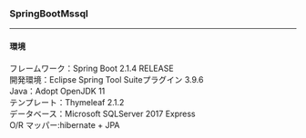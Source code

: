 ﻿### SpringBootMssql
___
#### 環境
フレームワーク：Spring Boot 2.1.4 RELEASE  
開発環境：Eclipse Spring Tool Suiteプラグイン 3.9.6<br>
Java：Adopt OpenJDK 11<br />
テンプレート：Thymeleaf 2.1.2  
データベース：Microsoft SQLServer 2017 Express  
O/R マッパー:hibernate + JPA  
